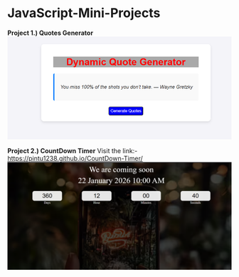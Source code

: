 # JavaScript-Mini-Projects

**Project 1.) Quotes Generator**
![Preview Image](quotes_generator.png)

**Project 2.) CountDown Timer**
Visit the link:- https://pintu1238.github.io/CountDown-Timer/
![Preview Image](Countdowntimer.png)



